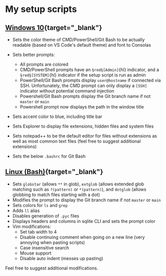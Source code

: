 # My setup scripts

## [Windows 10](/windows-setup.ps1){target="_blank"}

- Sets the color theme of CMD/PowerShell/Git Bash to be actually readable (based on VS Code's default theme) and font to Consolas
- Sets better prompts:
  - All prompts are colored
  - CMD/PowerShell prompts have an `§red§[Admin]`{hl} indicator, and a `§red§[SYSTEM]`{hl} indicator if the setup script is run as admin
  - PowerShell/Git Bash prompts display `user@hostname` if connected via SSH. Unfortunately, the CMD prompt can only display a `[SSH]` indicator without potential command injection
  - Powershell/Git Bash prompts display the Git branch name if not `master` or `main`
  - Powershell prompt now displays the path in the window title

- Sets accent color to blue, including title bar
- Sets Explorer to display file extensions, hidden files and system files
- Sets notepad++ to be the default editor for files without extensions as well as most common text files (feel free to suggest additional extensions)
- Sets the below `.bashrc` for Git Bash

## [Linux (Bash)](/bashrc.sh){target="_blank"}

- Sets `globstar` (allows `**` in glob), `extglob` (allows extended glob matching such as `?(pattern)` or `*(pattern)`), and `dotglob` (allows globbing to match files starting with a dot)
- Modifies the prompt to display the Git branch name if not `master` or `main`
- Sets colors for `ls` and `grep`
- Adds `ll` alias
- Disables generation of `.pyc` files
- Displays headers and columns in sqlite CLI and sets the prompt color
- Vim modifications:
  - Set tab width to 4
  - Disable continuing comment when going on a new line (very annoying when pasting scripts)
  - Case insensitive search
  - Mouse support
  - Disable auto indent (messes up pasting)

Feel free to suggest additional modifications.
